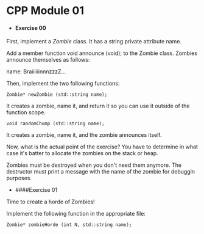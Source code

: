 # CPP Module 01

- #### Exercise 00

First, implement a *Zombie* class. It has a string private attribute name.

Add a member function void announce (void)\; to the Zombie class. Zombies announce themselves as follows:

name: BraiiiiiinnnzzzZ...
  
Then, implement the two following functions:
  
```Zombie* newZombie (std::string name);```

It creates a zombie, name it, and return it so you can use it outside of the function scope.

```void randomChump (std::string name);```

It creates a zombie, name it, and the zombie announces itself.

Now, what is the actual point of the exercise? You have to determine in what case it's batter to allocate the zombies on the stack or heap.

Zombies must be destroyed when you don't need them anymore. The destructor must print a message with the name of the zombie for debuggin purposes.

- ####Exercise 01

Time to create a horde of Zombies!

Implement the following function in the appropriate file:

```Zombie* zombieHorde (int N, std::string name);```
